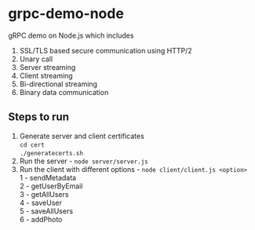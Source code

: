# grpc-demo-node
gRPC demo on Node.js which includes

1. SSL/TLS based secure communication using HTTP/2
2. Unary call
3. Server streaming
4. Client streaming
5. Bi-directional streaming
6. Binary data communication

## Steps to run

1. Generate server and client certificates  
    `cd cert`  
    `./generatecerts.sh` 
2. Run the server - `node server/server.js`  
3. Run the client with different options - `node client/client.js <option>`  
    1 - sendMetadata  
    2 - getUserByEmail  
    3 - getAllUsers  
    4 - saveUser  
    5 - saveAllUsers  
    6 - addPhoto  


